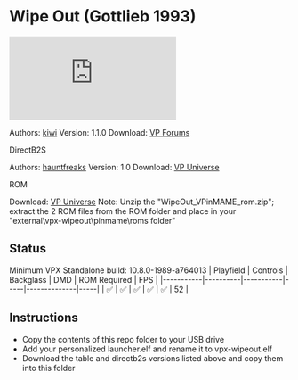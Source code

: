 # Wipe Out (Gottlieb 1993)

![Table Preview](https://www.vpforums.org/index.php?s=3f1fe8815d9e3bf83b91648c8dc85e20&app=downloads&module=display&section=screenshot&record=73029&id=14171&full=1)

Authors: [kiwi](https://www.vpforums.org/index.php?s=3f1fe8815d9e3bf83b91648c8dc85e20&showuser=30913)
Version: 1.1.0
Download: [VP Forums](https://www.vpforums.org/index.php?app=downloads&showfile=14171)

DirectB2S

Authors: [hauntfreaks](https://vpuniverse.com/profile/5216-hauntfreaks/)
Version: 1.0
Download: [VP Universe](https://vpuniverse.com/files/file/14183-wipe-out-gottlieb-1993-b2s-with-full-dmd/)

ROM

Download: [VP Universe](https://vpuniverse.com/applications/core/interface/file/attachment.php?id=39631&key=24ca977f8455be743648517625cf9faf)
Note: Unzip the "WipeOut_VPinMAME_rom.zip"; extract the 2 ROM files from the ROM folder and place in your "external\vpx-wipeout\pinmame\roms folder"
## Status 

Minimum VPX Standalone build: 10.8.0-1989-a764013
| Playfield | Controls | Backglass | DMD | ROM Required | FPS | 
|-----------|----------|-----------|-----|--------------|-----|
| :white_check_mark: | :white_check_mark: | :white_check_mark: | :white_check_mark: | :white_check_mark: | 52 |

## Instructions

- Copy the contents of this repo folder to your USB drive
- Add your personalized launcher.elf and rename it to vpx-wipeout.elf
- Download the table and directb2s versions listed above and copy them into this folder